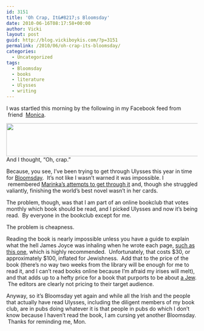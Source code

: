 ```yaml
---
id: 3151
title: 'Oh Crap, It&#8217;s Bloomsday'
date: 2010-06-16T08:17:58+00:00
author: Vicki
layout: post
guid: http://blog.vickiboykis.com/?p=3151
permalink: /2010/06/oh-crap-its-bloomsday/
categories:
  - Uncategorized
tags:
  - Bloomsday
  - books
  - literature
  - Ulysses
  - writing
---
```

I was startled this morning by the following in my Facebook feed from  friend  [Monica](http://mjwitzig.blogspot.com/).

[<img class="aligncenter size-full wp-image-3152" title="bloomsday" src="http://blog.vickiboykis.com/wp-content/uploads/2010/06/bloomsday.jpg" alt="" width="543" height="87" />](http://blog.vickiboykis.com/wp-content/uploads/2010/06/bloomsday.jpg)And I thought, &#8220;Oh, crap.&#8221;

Because, you see, I&#8217;ve been trying to get through Ulysses this year in time for [Bloomsday](http://en.wikipedia.org/wiki/Bloomsday).  It&#8217;s not like I wasn&#8217;t warned it was impossible. I  remembered [Marinka&#8217;s attempts to get through it](http://www.motherhoodinnyc.com/things-that-go-through-my-mind-as-im) and, though she struggled valiantly, finishing the world&#8217;s best novel wasn&#8217;t in her cards.

The problem, though, was that I am part of an online bookclub that votes monthly which book should be read, and I picked Ulysses and now it&#8217;s being read.  By everyone in the bookclub except for me.

The problem is cheapness.

Reading the book is nearly impossible unless you have a guide to explain what the hell James Joyce was inhaling when he wrote each page, [such as this one](http://www.amazon.com/New-Bloomsday-Book-Through-Ulysses/dp/0415138582), which is highly recommended.  Unfortunately, that costs $30, or approximately $100, inflated for Jewishness.  Add that to the price of the book (there&#8217;s no way two weeks from the library will be enough for me to read it, and I can&#8217;t read books online because I&#8217;m afraid my irises will melt), and that adds up to a hefty price for a book that purports to be about [a Jew](http://en.wikipedia.org/wiki/Leopold_Bloom).  The editors are clearly not pricing to their target audience.

Anyway, so it&#8217;s Bloomsday yet again and while all the Irish and the people that actually have read Ulysses, including the diligent members of my book club, are in pubs doing whatever it is that people in pubs do which I don&#8217;t know because I haven&#8217;t read the book, I am cursing yet another Bloomsday.  Thanks for reminding me, Mon.